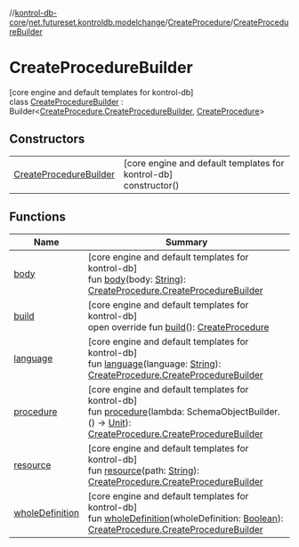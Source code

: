 //[kontrol-db-core](../../../../index.md)/[net.futureset.kontroldb.modelchange](../../index.md)/[CreateProcedure](../index.md)/[CreateProcedureBuilder](index.md)

# CreateProcedureBuilder

[core engine and default templates for kontrol-db]\
class [CreateProcedureBuilder](index.md) : Builder&lt;[CreateProcedure.CreateProcedureBuilder](index.md), [CreateProcedure](../index.md)&gt;

## Constructors

| | |
|---|---|
| [CreateProcedureBuilder](-create-procedure-builder.md) | [core engine and default templates for kontrol-db]<br>constructor() |

## Functions

| Name | Summary |
|---|---|
| [body](body.md) | [core engine and default templates for kontrol-db]<br>fun [body](body.md)(body: [String](https://kotlinlang.org/api/latest/jvm/stdlib/kotlin/-string/index.html)): [CreateProcedure.CreateProcedureBuilder](index.md) |
| [build](build.md) | [core engine and default templates for kontrol-db]<br>open override fun [build](build.md)(): [CreateProcedure](../index.md) |
| [language](language.md) | [core engine and default templates for kontrol-db]<br>fun [language](language.md)(language: [String](https://kotlinlang.org/api/latest/jvm/stdlib/kotlin/-string/index.html)): [CreateProcedure.CreateProcedureBuilder](index.md) |
| [procedure](procedure.md) | [core engine and default templates for kontrol-db]<br>fun [procedure](procedure.md)(lambda: SchemaObjectBuilder.() -&gt; [Unit](https://kotlinlang.org/api/latest/jvm/stdlib/kotlin/-unit/index.html)): [CreateProcedure.CreateProcedureBuilder](index.md) |
| [resource](resource.md) | [core engine and default templates for kontrol-db]<br>fun [resource](resource.md)(path: [String](https://kotlinlang.org/api/latest/jvm/stdlib/kotlin/-string/index.html)): [CreateProcedure.CreateProcedureBuilder](index.md) |
| [wholeDefinition](whole-definition.md) | [core engine and default templates for kontrol-db]<br>fun [wholeDefinition](whole-definition.md)(wholeDefinition: [Boolean](https://kotlinlang.org/api/latest/jvm/stdlib/kotlin/-boolean/index.html)): [CreateProcedure.CreateProcedureBuilder](index.md) |
